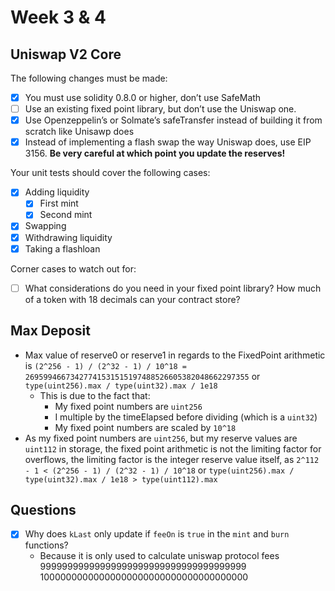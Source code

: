 # Week 3 & 4

## Uniswap V2 Core

The following changes must be made:
- [x] You must use solidity 0.8.0 or higher, don’t use SafeMath
- [ ] Use an existing fixed point library, but don’t use the Uniswap one.
- [x] Use Openzeppelin’s or Solmate’s safeTransfer instead of building it from scratch like Unisawp does
- [x] Instead of implementing a flash swap the way Uniswap does, use EIP 3156. **Be very careful at which point you update the reserves!**

Your unit tests should cover the following cases:
- [x] Adding liquidity
  - [x] First mint
  - [x] Second mint
- [x] Swapping
- [x] Withdrawing liquidity
- [x] Taking a flashloan

Corner cases to watch out for:
- [ ] What considerations do you need in your fixed point library? How much of a token with 18 decimals can your contract store?

## Max Deposit

- Max value of reserve0 or reserve1 in regards to the FixedPoint arithmetic is `(2^256 - 1) / (2^32 - 1) / 10^18 = 26959946673427741531515197488526605382048662297355` or `type(uint256).max / type(uint32).max / 1e18`
  - This is due to the fact that:
    - My fixed point numbers are `uint256`
    - I multiple by the timeElapsed before dividing (which is a `uint32`)
    - My fixed point numbers are scaled by `10^18`
- As my fixed point numbers are `uint256`, but my reserve values are `uint112` in storage, the fixed point arithmetic is not the limiting factor for overflows, the limiting factor is the integer reserve value itself, as `2^112 - 1 < (2^256 - 1) / (2^32 - 1) / 10^18` or `type(uint256).max / type(uint32).max / 1e18 > type(uint112).max`
## Questions

- [x] Why does `kLast` only update if `feeOn` is `true` in the `mint` and `burn` functions?
  - Because it is only used to calculate uniswap protocol fees
99999999999999999999999999999999999999
10000000000000000000000000000000000000
